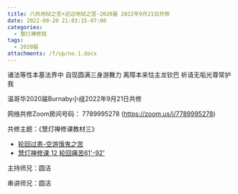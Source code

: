 ```yaml
---
title: 八热地狱之苦+近边地狱之苦-2020届 2022年9月21日共修
date: 2022-09-20 21:03:15-07:00
categories:
  - 慧灯禅修班
tags:
  - 2020届
attachments: /f/up/no.1.docx
---
```

诸法等性本基法界中 自现圆满三身游舞力 离障本来怙主龙钦巴 祈请无垢光尊常护我

温哥华2020届Burnaby小组2022年9月21日共修

网络共修Zoom房间号码： 7789995278 (<https://zoom.us/j/7789995278>)

共修主题：《慧灯禅修课教材三》

* [轮回过患-空游饿鬼之苦](/f/up/no.1.docx)
* [慧灯禅修课 12 轮回痛苦61'-92'](https://www.youtube.com/watch?v=oYUjTxKAXvw&ab_channel=%E6%85%A7%E7%81%AF%E4%B9%8B%E5%85%89%E7%BD%91%E7%AB%99)


主持师兄：圆洁

串讲师兄：圆洁